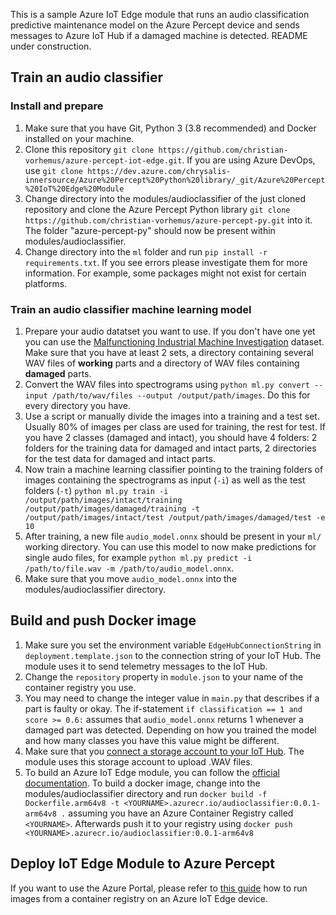 This is a sample Azure IoT Edge module that runs an audio classification predictive maintenance model on the Azure Percept device and sends messages to Azure IoT Hub if a damaged machine is detected. README under construction.

## Train an audio classifier

### Install and prepare
1. Make sure that you have Git, Python 3 (3.8 recommended) and Docker installed on your machine.
2. Clone this repository `git clone https://github.com/christian-vorhemus/azure-percept-iot-edge.git`. If you are using Azure DevOps, use `git clone https://dev.azure.com/chrysalis-innersource/Azure%20Percept%20Python%20library/_git/Azure%20Percept%20IoT%20Edge%20Module`
3. Change directory into the modules/audioclassifier of the just cloned repository and clone the Azure Percept Python library `git clone https://github.com/christian-vorhemus/azure-percept-py.git` into it. The folder "azure-percept-py" should now be present within modules/audioclassifier.
4. Change directory into the `ml` folder and run `pip install -r requirements.txt`. If you see errors please investigate them for more information. For example, some packages might not exist for certain platforms.

### Train an audio classifier machine learning model
1. Prepare your audio datatset you want to use. If you don't have one yet you can use the [Malfunctioning Industrial Machine Investigation](https://zenodo.org/record/3384388#.YWKiqflBzOi) dataset. Make sure that you have at least 2 sets, a directory containing several WAV files of **working** parts and a directory of WAV files containing **damaged** parts.
2. Convert the WAV files into spectrograms using `python ml.py convert --input /path/to/wav/files --output /output/path/images`. Do this for every directory you have.
3. Use a script or manually divide the images into a training and a test set. Usually 80% of images per class are used for training, the rest for test. If you have 2 classes (damaged and intact), you should have 4 folders: 2 folders for the training data for damaged and intact parts, 2 directories for the test data for damaged and intact parts.
4. Now train a machine learning classifier pointing to the training folders of images containing the spectrograms as input (`-i`) as well as the test folders (`-t`) `python ml.py train -i /output/path/images/intact/training /output/path/images/damaged/training -t /output/path/images/intact/test /output/path/images/damaged/test -e 10`
5. After training, a new file `audio_model.onnx` should be present in your `ml/` working directory. You can use this model to now make predictions for single audo files, for example `python ml.py predict -i /path/to/file.wav -m /path/to/audio_model.onnx`. 
6. Make sure that you move `audio_model.onnx` into the modules/audioclassifier directory.

## Build and push Docker image
1. Make sure you set the environment variable `EdgeHubConnectionString` in `deployment.template.json` to the connection string of your IoT Hub. The module uses it to send telemetry messages to the IoT Hub.
2. Change the `repository` property in `module.json` to your name of the container registry you use.
3. You may need to change the integer value in `main.py` that describes if a part is faulty or okay. The if-statement `if classification == 1 and score >= 0.6:` assumes that `audio_model.onnx` returns 1 whenever a damaged part was detected. Depending on how you trained the model and how many classes you have this value might be different.
4. Make sure that you [connect a storage account to your IoT Hub](). The module uses this storage account to upload .WAV files.
5. To build an Azure IoT Edge module, you can follow the [official documentation](https://docs.microsoft.com/en-us/azure/iot-edge/tutorial-python-module?view=iotedge-2020-11#build-and-push-your-module). To build a docker image, change into the modules/audioclassifier directory and run `docker build -f Dockerfile.arm64v8 -t <YOURNAME>.azurecr.io/audioclassifier:0.0.1-arm64v8 .` assuming you have an Azure Container Registry called `<YOURNAME>`. Afterwards push it to your registry using `docker push <YOURNAME>.azurecr.io/audioclassifier:0.0.1-arm64v8`

## Deploy IoT Edge Module to Azure Percept
If you want to use the Azure Portal, please refer to [this guide](https://docs.microsoft.com/en-us/azure/iot-edge/how-to-deploy-modules-portal?view=iotedge-2020-11) how to run images from a container registry on an Azure IoT Edge device.
